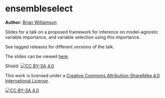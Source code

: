 # ensembleselect

**Author:** [Brian Williamson](https://bdwilliamson.github.io/) 

Slides for a talk on a proposed framework for inference on model-agnostic variable importance, and variable selection using this importance.

See tagged releases for different versions of the talk.

The slides can be viewed [here](https://bdwilliamson.github.io/ensembleselect).

Shield: [![CC BY-SA 4.0][cc-by-sa-shield]][cc-by-sa]

This work is licensed under a
[Creative Commons Attribution-ShareAlike 4.0 International License][cc-by-sa].

[![CC BY-SA 4.0][cc-by-sa-image]][cc-by-sa]

[cc-by-sa]: http://creativecommons.org/licenses/by-sa/4.0/
[cc-by-sa-image]: https://licensebuttons.net/l/by-sa/4.0/88x31.png
[cc-by-sa-shield]: https://img.shields.io/badge/License-CC%20BY--SA%204.0-lightgrey.svg
